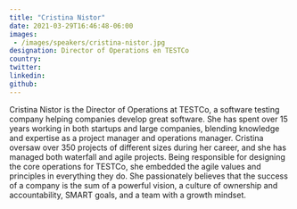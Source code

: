 ```yaml
---
title: "Cristina Nistor"
date: 2021-03-29T16:46:48-06:00
images: 
 - /images/speakers/cristina-nistor.jpg
designation: Director of Operations en TESTCo
country: 
twitter: 
linkedin: 
github: 
---
```


Cristina Nistor is the Director of Operations at TESTCo, a software testing company helping companies develop great software. She has spent over 15 years working in both startups and large companies, blending knowledge and expertise as a project manager and operations manager.
Cristina oversaw over 350 projects of different sizes during her career, and she has managed both waterfall and agile projects.
Being responsible for designing the core operations for TESTCo, she embedded the agile values and principles in everything they do.
She passionately believes that the success of a company is the sum of a powerful vision, a culture of ownership and accountability, SMART goals, and a team with a growth mindset.